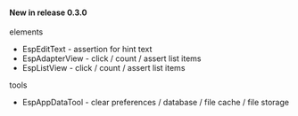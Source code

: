 #### New in release 0.3.0

elements

* EspEditText - assertion for hint text
* EspAdapterView - click / count / assert list items
* EspListView - click / count / assert list items

tools

* EspAppDataTool - clear preferences / database / file cache / file storage